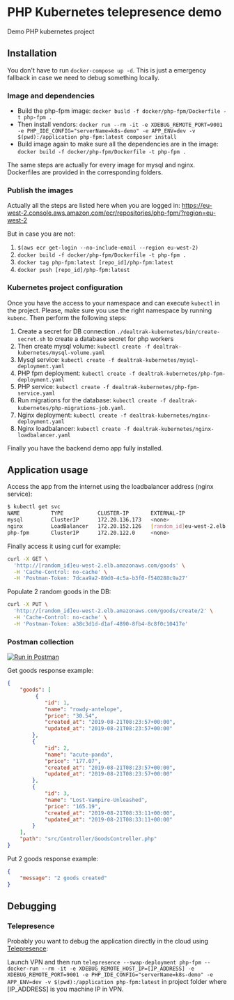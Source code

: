 # PHP Kubernetes telepresence demo
Demo PHP kubernetes project

## Installation

You don't have to run `docker-compose up -d`. This is just a emergency fallback in case we need to debug something locally.

### Image and dependencies

* Build the php-fpm image: `docker build -f docker/php-fpm/Dockerfile -t php-fpm .`
* Then install vendors: `docker run --rm -it -e XDEBUG_REMOTE_PORT=9001 -e PHP_IDE_CONFIG="serverName=k8s-demo" -e APP_ENV=dev -v $(pwd):/application php-fpm:latest composer install`
* Build image again to make sure all the dependencies are in the image: `docker build -f docker/php-fpm/Dockerfile -t php-fpm .`

The same steps are actually for every image for mysql and nginx. Dockerfiles are provided in the corresponding folders.

### Publish the images

Actually all the steps are listed here when you are logged in: https://eu-west-2.console.aws.amazon.com/ecr/repositories/php-fpm/?region=eu-west-2

But in case you are not:

1. `$(aws ecr get-login --no-include-email --region eu-west-2)`
2. `docker build -f docker/php-fpm/Dockerfile -t php-fpm .`
3. `docker tag php-fpm:latest [repo_id]/php-fpm:latest`
4. `docker push [repo_id]/php-fpm:latest`

### Kubernetes project configuration

Once you have the access to your namespace and can execute `kubectl` in the project. Please, make sure you use the right namespace by running `kubenc`. Then perform the following steps:

1. Create a secret for DB connection `./dealtrak-kubernetes/bin/create-secret.sh` to create a database secret for php workers
2. Then create mysql volume: `kubectl create -f dealtrak-kubernetes/mysql-volume.yaml`
3. Mysql service: `kubectl create -f dealtrak-kubernetes/mysql-deployment.yaml`
4. PHP fpm deployment: `kubectl create -f dealtrak-kubernetes/php-fpm-deployment.yaml`
5. PHP service: `kubectl create -f dealtrak-kubernetes/php-fpm-service.yaml`
6. Run migrations for the database: `kubectl create -f dealtrak-kubernetes/php-migrations-job.yaml`.
7. Nginx deployment: `kubectl create -f dealtrak-kubernetes/nginx-deployment.yaml`
8. Nginx loadbalancer: `kubectl create -f dealtrak-kubernetes/nginx-loadbalancer.yaml`

Finally you have the backend demo app fully installed.

## Application usage

Access the app from the internet using the loadbalancer address (nginx service):
```bash
$ kubectl get svc
NAME          TYPE           CLUSTER-IP       EXTERNAL-IP                                                               PORT(S)        AGE
mysql         ClusterIP      172.20.136.173   <none>                                                                    3306/TCP       7h32m
nginx         LoadBalancer   172.20.152.126   [random_id]eu-west-2.elb.amazonaws.com   80:31512/TCP   7h27m
php-fpm       ClusterIP      172.20.122.0     <none>                                                                    9000/TCP       7h30m
```

Finally access it using curl for example:

```bash
curl -X GET \
  'http://[random_id]eu-west-2.elb.amazonaws.com/goods' \
  -H 'Cache-Control: no-cache' \
  -H 'Postman-Token: 7dcaa9a2-89d0-4c5a-b3f0-f540288c9a27'
```

Populate 2 random goods in the DB:
```bash
curl -X PUT \
  'http://[random_id]eu-west-2.elb.amazonaws.com/goods/create/2' \
  -H 'Cache-Control: no-cache' \
  -H 'Postman-Token: a38c3d1d-d1af-4890-8fb4-8c8f0c10417e'
```

### Postman collection
[![Run in Postman](https://run.pstmn.io/button.svg)](https://app.getpostman.com/run-collection/abe60f37d86393256e88)

Get goods response example:
```json
{
    "goods": [
         {
            "id": 1,
            "name": "rowdy-antelope",
            "price": "30.54",
            "created_at": "2019-08-21T08:23:57+00:00",
            "updated_at": "2019-08-21T08:23:57+00:00"
        },
        {
            "id": 2,
            "name": "acute-panda",
            "price": "177.07",
            "created_at": "2019-08-21T08:23:57+00:00",
            "updated_at": "2019-08-21T08:23:57+00:00"
        },
        {
            "id": 3,
            "name": "Lost-Vampire-Unleashed",
            "price": "165.19",
            "created_at": "2019-08-21T08:33:11+00:00",
            "updated_at": "2019-08-21T08:33:11+00:00"
        }
    ],
    "path": "src/Controller/GoodsController.php"
}
```
Put 2 goods response example:
```json
{
    "message": "2 goods created"
}
```

## Debugging

### Telepresence

Probably you want to debug the application directly in the cloud using  [Telepresence](https://www.telepresence.io/):

Launch VPN and then run `telepresence --swap-deployment php-fpm --docker-run --rm -it -e XDEBUG_REMOTE_HOST_IP=[IP_ADDRESS] -e XDEBUG_REMOTE_PORT=9001 -e PHP_IDE_CONFIG="serverName=k8s-demo" -e APP_ENV=dev -v $(pwd):/application php-fpm:latest` in project folder where [IP_ADDRESS] is you machine IP in VPN.
